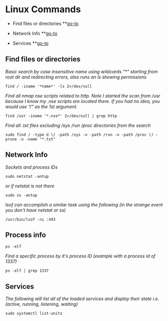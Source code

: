 # Linux Commands
- Find files or directories \*\*[go-to](https://github.com/Snyd0g/Workflow_OSCP/blob/main/linux_commands.md#find-files-or-directories)
- Network Info \*\*[go-to](https://github.com/Snyd0g/Workflow_OSCP/blob/main/linux_commands.md#network-info)

- Services \*\*[go-to](https://github.com/Snyd0g/Workflow_OSCP/blob/main/linux_commands.md#services)

## Find files or directories

*Basic search by case insensitive name using wildcards "\*" starting from root dir and redirecting errors, also runs an ls showing permissions*

`find / -iname '*name*' -ls 2>/dev/null`

*Find all nmap nse scripts related to http. Note I started the scan from /usr because I know my .nse scripts are located there. If you had no idea, you would use “/” as the 1st argument.*

`find /usr -iname '*.nse*' 2>/dev/null | grep http`

*Find all .txt files excluding /sys /run /proc directories from the search*

`sudo find / -type d \( -path /sys -o -path /run -o -path /proc \) -prune -o -name "*.txt"`

## Network Info

_Sockets and process IDs_

`sudo netstat -antup`

_or if netstat is not there_

`sudo ss -antup`

_lsof can accomplish a similar task using the following (in the strange event you don't have netstat or ss)_

`/usr/bin/lsof -ni :443`

## Process info

`ps -elf`

_Find a specific process by it's process ID (example with a process id of 1337)_

`ps -elf | grep 1337`

## Services

_The following will list all of the loaded services and display their state i.e. (active, running, listening, waiting)_

`sudo systemctl list-units`
